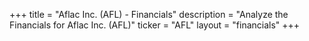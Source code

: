 +++
title = "Aflac Inc. (AFL) - Financials"
description = "Analyze the Financials for Aflac Inc. (AFL)"
ticker = "AFL"
layout = "financials"
+++

